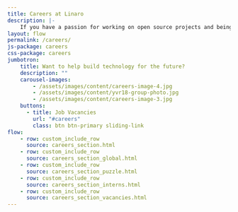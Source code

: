 ```yaml
---
title: Careers at Linaro
description: |-
    If you have a passion for working on open source projects and being part of a community then you belong at Linaro. Linaro offers its employees the opportunity to work with leading edge technology and the latest hardware.
layout: flow
permalink: /careers/
js-package: careers
css-package: careers
jumbotron:
    title: Want to help build technology for the future?
    description: ""
    carousel-images:
        - /assets/images/content/careers-image-4.jpg
        - /assets/images/content/yvr18-group-photo.jpg
        - /assets/images/content/careers-image-3.jpg
    buttons:
      - title: Job Vacancies
        url: "#careers"
        class: btn btn-primary sliding-link
flow:
    - row: custom_include_row
      source: careers_section.html
    - row: custom_include_row
      source: careers_section_global.html
    - row: custom_include_row
      source: careers_section_puzzle.html
    - row: custom_include_row
      source: careers_section_interns.html
    - row: custom_include_row
      source: careers_section_vacancies.html
---
```

